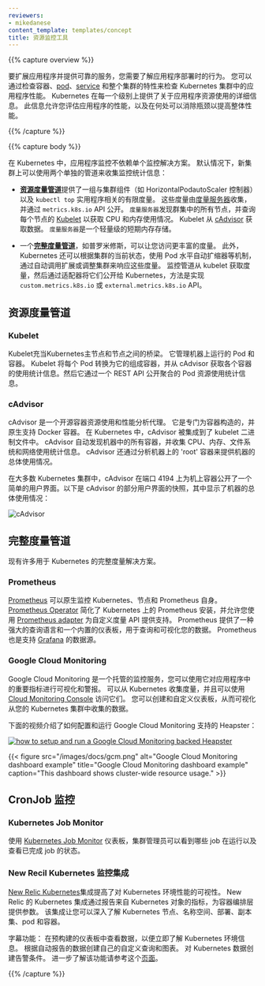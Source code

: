 ```yaml
---
reviewers:
- mikedanese
content_template: templates/concept
title: 资源监控工具
---
```


<!--
---
reviewers:
- mikedanese
content_template: templates/concept
title: Tools for Monitoring Resources
---
-->

{{% capture overview %}}

<!--
To scale an application and provide a reliable service, you need to
understand how the application behaves when it is deployed. You can examine
application performance in a Kubernetes cluster by examining the containers,
[pods](/docs/user-guide/pods), [services](/docs/user-guide/services), and
the characteristics of the overall cluster. Kubernetes provides detailed
information about an application's resource usage at each of these levels.
This information allows you to evaluate your application's performance and
where bottlenecks can be removed to improve overall performance.
-->

要扩展应用程序并提供可靠的服务，您需要了解应用程序部署时的行为。
您可以通过检查容器、[pod](/docs/user-guide/pods)、[service](/docs/user-guide/services) 和整个集群的特性来检查 Kubernetes 集群中的应用程序性能。
Kubernetes 在每一个级别上提供了关于应用程序资源使用的详细信息。
此信息允许您评估应用程序的性能，以及在何处可以消除瓶颈以提高整体性能。

{{% /capture %}}

{{% capture body %}}

<!--
In Kubernetes, application monitoring does not depend on a single monitoring
solution. On new clusters, you can use two separate pipelines to collect
monitoring statistics by default:
-->

在 Kubernetes 中，应用程序监控不依赖单个监控解决方案。
默认情况下，新集群上可以使用两个单独的管道来收集监控统计信息：

<!--
- The [**resource metrics pipeline**](#resource-metrics-pipeline) provides a limited set of metrics related
  to cluster components such as the HorizontalPodAutoscaler controller, as well
  as the `kubectl top` utility. These metrics are collected by
  [metrics-server](https://github.com/kubernetes-incubator/metrics-server)
  and are exposed via the `metrics.k8s.io` API. `metrics-server` discovers
  all nodes on the cluster and queries each node's [Kubelet](/docs/admin/kubelet)
  for CPU and memory usage. The Kubelet fetches the data from
  [cAdvisor](https://github.com/google/cadvisor). `metrics-server` is a
  lightweight short-term in-memory store.
-->

- [**资源度量管道**](#resource-metrics-pipeline)提供了一组与集群组件（如 HorizontalPodautoScaler 控制器）以及 `kubectl top` 实用程序相关的有限度量。
  这些度量由[度量服务器](https://github.com/kubernetes-incubator/metrics-server)收集，并通过 `metrics.k8s.io` API 公开。
  `度量服务器`发现群集中的所有节点，并查询每个节点的 [Kubelet](/docs/admin/kubelet) 以获取 CPU 和内存使用情况。
  Kubelet 从 [cAdvisor](https://github.com/google/cadvisor) 获取数据。
  `度量服务器`是一个轻量级的短期内存存储。

<!--
- A [**full metrics pipeline**](#full-metrics-pipelines), such as Prometheus, gives you access to richer
  metrics. In addition, Kubernetes can respond to these metrics by automatically
  scaling or adapting the cluster based on its current state, using mechanisms
  such as the Horizontal Pod Autoscaler. The monitoring pipeline fetches
  metrics from the Kubelet, and then exposes them to Kubernetes via an adapter
  by implementing either the `custom.metrics.k8s.io` or
  `external.metrics.k8s.io` API.
-->

- 一个[**完整度量管道**](#full-metrics-pipelines)，如普罗米修斯，可以让您访问更丰富的度量。
  此外，Kubernetes 还可以根据集群的当前状态，使用 Pod 水平自动扩缩器等机制，通过自动调用扩展或调整集群来响应这些度量。
  监控管道从 kubelet 获取度量，然后通过适配器将它们公开给 Kubernetes，方法是实现 `custom.metrics.k8s.io` 或 `external.metrics.k8s.io` API。

<!--
## Resource metrics pipeline
-->

## 资源度量管道


### Kubelet

<!--
The Kubelet acts as a bridge between the Kubernetes master and the nodes. It manages the pods and containers running on a machine. Kubelet translates each pod into its constituent containers and fetches individual container usage statistics from cAdvisor. It then exposes the aggregated pod resource usage statistics via a REST API.
-->

Kubelet充当Kubernetes主节点和节点之间的桥梁。
它管理机器上运行的 Pod 和容器。
Kubelet 将每个 Pod 转换为它的组成容器，并从 cAdvisor 获取各个容器的使用统计信息。然后它通过一个 REST API 公开聚合的 Pod 资源使用统计信息。

### cAdvisor

<!--
cAdvisor is an open source container resource usage and performance analysis agent. It is purpose-built for containers and supports Docker containers natively. In Kubernetes, cAdvisor is integrated into the Kubelet binary. cAdvisor auto-discovers all containers in the machine and collects CPU, memory, filesystem, and network usage statistics. cAdvisor also provides the overall machine usage by analyzing the 'root' container on the machine.
-->

cAdvisor 是一个开源容器资源使用和性能分析代理。
它是专门为容器构造的，并原生支持 Docker 容器。
在 Kubernetes 中，cAdvisor 被集成到了 kubelet 二进制文件中。
cAdvisor 自动发现机器中的所有容器，并收集 CPU、内存、文件系统和网络使用统计信息。
cAdvisor 还通过分析机器上的 'root' 容器来提供机器的总体使用情况。

<!--
On most Kubernetes clusters, cAdvisor exposes a simple UI for on-machine containers on port 4194. Here is a snapshot of part of cAdvisor's UI that shows the overall machine usage:
-->

在大多数 Kubernetes 集群中，cAdvisor 在端口 4194 上为机上容器公开了一个简单的用户界面。以下是 cAdvisor 的部分用户界面的快照，其中显示了机器的总体使用情况：

![cAdvisor](/images/docs/cadvisor.png)

<!--
## Full metrics pipelines
-->

## 完整度量管道

<!--
Many full metrics solutions exist for Kubernetes.
-->

现有许多用于 Kubernetes 的完整度量解决方案。

### Prometheus

<!--
[Prometheus](https://prometheus.io) can natively monitor kubernetes, nodes, and prometheus itself.
The [Prometheus Operator](https://coreos.com/operators/prometheus/docs/latest/)
simplifies Prometheus setup on Kubernetes, and allows you to serve the
custom metrics API using the
[Prometheus adapter](https://github.com/directxman12/k8s-prometheus-adapter).
Prometheus provides a robust query language and a built-in dashboard for
querying and visualizing your data. Prometheus is also a supported
data source for [Grafana](https://prometheus.io/docs/visualization/grafana/).
-->

[Prometheus](https://prometheus.io) 可以原生监控 Kubernetes、节点和 Prometheus 自身。
[Prometheus Operator](https://coreos.com/operators/prometheus/docs/latest/) 简化了 Kubernetes 上的 Prometheus 安装，并允许您使用 [Prometheus adapter](https://github.com/directxman12/k8s-prometheus-adapter) 为自定义度量 API 提供支持。
Prometheus 提供了一种强大的查询语言和一个内置的仪表板，用于查询和可视化您的数据。
Prometheus 也是支持 [Grafana](https://prometheus.io/docs/visualization/grafana/) 的数据源。

### Google Cloud Monitoring

<!--
Google Cloud Monitoring is a hosted monitoring service you can use to
visualize and alert on important metrics in your application. can collect
metrics from Kubernetes, and you can access them
using the [Cloud Monitoring Console](https://app.google.stackdriver.com/).
You can create and customize dashboards to visualize the data gathered
from your Kubernetes cluster.
-->

Google Cloud Monitoring 是一个托管的监控服务，您可以使用它对应用程序中的重要指标进行可视化和警报。
可以从 Kubernetes 收集度量，并且可以使用 [Cloud Monitoring Console](https://app.google.stackdriver.com/) 访问它们。
您可以创建和自定义仪表板，从而可视化从您的 Kubernetes 集群中收集的数据。

<!--
This video shows how to configure and run a Google Cloud Monitoring backed Heapster:
-->

下面的视频介绍了如何配置和运行 Google Cloud Monitoring 支持的 Heapster：


[![how to setup and run a Google Cloud Monitoring backed Heapster](https://img.youtube.com/vi/xSMNR2fcoLs/0.jpg)](https://www.youtube.com/watch?v=xSMNR2fcoLs)


{{< figure src="/images/docs/gcm.png" alt="Google Cloud Monitoring dashboard example" title="Google Cloud Monitoring dashboard example" caption="This dashboard shows cluster-wide resource usage." >}}

<!--
## CronJob monitoring
-->

## CronJob 监控

### Kubernetes Job Monitor

<!--
With the [Kubernetes Job Monitor](https://github.com/pietervogelaar/kubernetes-job-monitor) dashboard a Cluster Administrator can see which jobs are running and view the status of completed jobs.
-->

使用 [Kubernetes Job Monitor](https://github.com/pietervogelaar/kubernetes-job-monitor) 仪表板，集群管理员可以看到哪些 job 在运行以及查看已完成 job 的状态。

<!--
### New Relic Kubernetes monitoring integration
-->

### New Recil Kubernetes 监控集成

<!--
[New Relic Kubernetes](https://docs.newrelic.com/docs/integrations/host-integrations/host-integrations-list/kubernetes-monitoring-integration) integration provides increased visibility into the performance of your Kubernetes environment. New Relic's Kubernetes integration instruments the container orchestration layer by reporting metrics from Kubernetes objects. The integration gives you insight into your Kubernetes nodes, namespaces, deployments, replica sets, pods, and containers.
-->

[New Relic Kubernetes](https://docs.newrelic.com/docs/integrations/host-integrations/host-integrations-list/kubernetes-monitoring-integration)集成提高了对 Kubernetes 环境性能的可视性。
New Relic 的 Kubernetes 集成通过报告来自 Kubernetes 对象的指标，为容器编排层提供参数。
该集成让您可以深入了解 Kubernetes 节点、名称空间、部署、副本集、pod 和容器。

<!--
Marquee capabilities:
View your data in pre-built dashboards for immediate insight into your Kubernetes environment.
Create your own custom queries and charts in Insights from automatically reported data.
Create alert conditions on Kubernetes data.
Learn more on this [page](https://docs.newrelic.com/docs/integrations/host-integrations/host-integrations-list/kubernetes-monitoring-integration).
-->

字幕功能：
在预构建的仪表板中查看数据，以便立即了解 Kubernetes 环境信息。
根据自动报告的数据创建自己的自定义查询和图表。
对 Kubernetes 数据创建告警条件。
进一步了解该功能请参考这个[页面](https://docs.newrelic.com/docs/integrations/host-integrations/host-integrations-list/kubernetes-monitoring-integration)。


{{% /capture %}}
